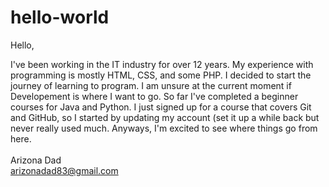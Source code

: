 # hello-world

Hello,

I've been working in the IT industry for over 12 years. My experience with programming is mostly HTML, CSS, and some PHP. I decided to start the journey of learning to program. I am unsure at the current moment if Developement is where I want to go. So far I've completed a beginner courses for Java and Python. I just signed up for a course that covers Git and GitHub, so I started by updating my account (set it up a while back but never really used much. Anyways, I'm excited to see where things go from here.
</br></br>
Arizona Dad</br>
arizonadad83@gmail.com
